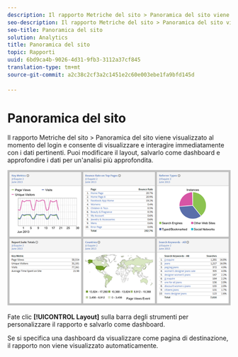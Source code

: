 ```yaml
---
description: Il rapporto Metriche del sito > Panoramica del sito viene visualizzato al momento del login e consente di visualizzare e interagire immediatamente con i dati pertinenti. Puoi modificare il layout, salvarlo come dashboard e approfondire i dati per un'analisi più approfondita.
seo-description: Il rapporto Metriche del sito > Panoramica del sito viene visualizzato al momento del login e consente di visualizzare e interagire immediatamente con i dati pertinenti. Puoi modificare il layout, salvarlo come dashboard e approfondire i dati per un'analisi più approfondita.
seo-title: Panoramica del sito
solution: Analytics
title: Panoramica del sito
topic: Rapporti
uuid: 6bd9ca4b-9026-4d31-9fb3-3112a37cf845
translation-type: tm+mt
source-git-commit: a2c38c2cf3a2c1451e2c60e003ebe1fa9bfd145d

---
```



# Panoramica del sito

Il rapporto Metriche del sito &gt; Panoramica del sito viene visualizzato al momento del login e consente di visualizzare e interagire immediatamente con i dati pertinenti. Puoi modificare il layout, salvarlo come dashboard e approfondire i dati per un'analisi più approfondita.

![](assets/site_overview_report.png)

Fate clic **[!UICONTROL Layout]** sulla barra degli strumenti per personalizzare il rapporto e salvarlo come dashboard.

Se si specifica una dashboard da visualizzare come pagina di destinazione, il rapporto non viene visualizzato automaticamente.
